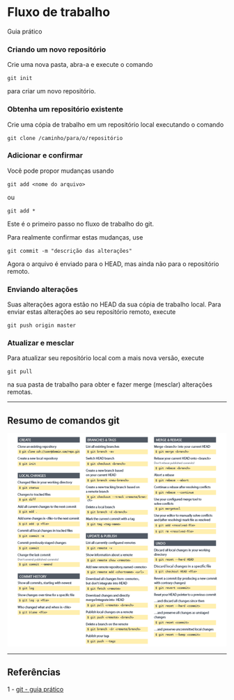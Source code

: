 # Fluxo de trabalho

Guia prático 

### Criando um novo repositório

Crie uma nova pasta, abra-a e execute o comando
```
git init
```
para criar um novo repositório.

### Obtenha um repositório existente

Crie uma cópia de trabalho em um repositório local executando o comando
```
git clone /caminho/para/o/repositório
```

### Adicionar e confirmar

Você pode propor mudanças usando
```
git add <nome do arquivo>
```
ou
```
git add *
```
Este é o primeiro passo no fluxo de trabalho do git. 

Para realmente confirmar estas mudanças, use
```
git commit -m "descrição das alterações"
```
Agora o arquivo é enviado para o HEAD, mas ainda não para o repositório remoto.

### Enviando alterações

Suas alterações agora estão no HEAD da sua cópia de trabalho local. Para enviar estas alterações ao seu repositório remoto, execute
```
git push origin master
```

### Atualizar e mesclar

Para atualizar seu repositório local com a mais nova versão, execute
```
git pull
```
na sua pasta de trabalho para obter e fazer merge (mesclar) alterações remotas.

___

## Resumo de comandos git

![](resume_git.png)


___
## Referências

1 - [git - guia prático](https://rogerdudler.github.io/git-guide/index.pt_BR.html)

